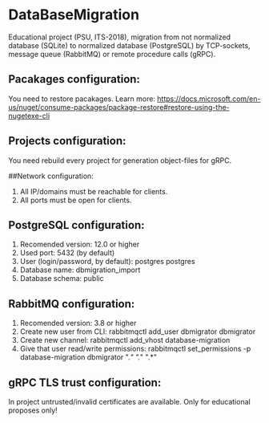 # DataBaseMigration
Educational project (PSU, ITS-2018), migration from not normalized database (SQLite) to normalized database (PostgreSQL) by TCP-sockets, message queue (RabbitMQ) or remote procedure calls (gRPC).

## Pacakages configuration:
You need to restore pacakages. Learn more: https://docs.microsoft.com/en-us/nuget/consume-packages/package-restore#restore-using-the-nugetexe-cli

## Projects configuration:
You need rebuild every project for generation object-files for gRPC.

##Network configuration:
1. All IP/domains must be reachable for clients.
2. All ports must be open for clients.

## PostgreSQL configuration:
1. Recomended version: 12.0 or higher
2. Used port: 5432 (by default)
3. User (login/password, by default): postgres postgres
4. Database name: dbmigration_import 
5. Database schema: public

## RabbitMQ configuration:
1. Recomended version: 3.8 or higher
2. Create new user from CLI: rabbitmqctl add_user dbmigrator dbmigrator
3. Create new channel: rabbitmqctl add_vhost database-migration
4. Give that user read/write permissions: rabbitmqctl set_permissions -p database-migration dbmigrator ".*" ".*" ".*"

## gRPC TLS trust configuration:
In project untrusted/invalid certificates are available. Only for educational proposes only!